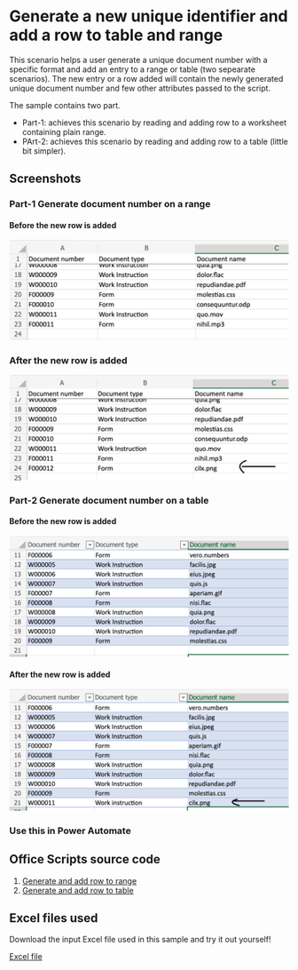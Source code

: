 # Generate a new unique identifier and add a row to table and range

This scenario helps a user generate a unique document number with a specific format and add an entry to a range or table (two sepearate scenarios). 
The new entry or a row added will contain the newly generated unique document number and few other attributes passed to the script. 

The sample contains two part. 

* Part-1: achieves this scenario by reading and adding row to a worksheet containing plain range. 
* PArt-2: achieves this scenario by reading and adding row to a table (little bit simpler). 

## Screenshots 

### Part-1 Generate document number on a range

#### Before the new row is added 
![Range before](Range-Before.png) 
### After the new row is added 
![Range after](Range-After.png) 

### Part-2 Generate document number on a table
#### Before the new row is added 
![Table before](Table-Before.png) 
#### After the new row is added 
![Table after](Table-After.png) 

### Use this in Power Automate 

## Office Scripts source code

1. [Generate and add row to range](DocNumGenForRange.ts)
1. [Generate and add row to table](DocNumGenForTable.ts)

## Excel files used

Download the input Excel file used in this sample and try it out yourself! 

[Excel file](Document-number-generator.xlsx)
